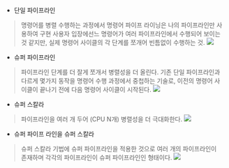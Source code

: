 - 단일 파이프라인
> 명령어를 병렬 수행하는 과정에서 명령어 파이프 라이닝은 나의 파이프라인만 사용하여 구현
> 사용자 입장에선느 명령어가 여러 파이프라인에서 수행되어 보이는 것 같지만, 실제 명령어 사이클의 각 단계를 쪼개어 빈틈없이 수행하는 것.
![](http://postfiles9.naver.net/MjAxODEwMTNfODUg/MDAxNTM5MzYyNTIyMTY4.QpESSTrldDXHFlOk1r9HS2DaSVRUTF8UI6UTteZ5yqEg.DrjBSYmc6El2qd_91qWLlcwlXCFLAQ4r-VOtj_hSe9og.PNG.qbxlvnf11/20160907172521818.png?type=w773)

- 슈퍼 파이프라인
> 파이프라인 단계를 더 잘게 쪼개서 병렬성을 더 올린다.
> 기존 단일 파이프라인과 다르게 몇가지 동작을 명령어 수행 과정에서 중첩하는 기술로, 이전의 명령어 사이클이 끝나기 전에 다음 명령어 사이클이 시작된다.
![](http://postfiles11.naver.net/MjAxODEwMTNfMTIw/MDAxNTM5MzYzMDI4MDMx.8IjdkmTkIL8bJH6SnlCgLOHrmJn4w8kjhkeyrZRnxN4g.aRuo9OxgDJg1-Uvu2NOm0ERaA5b-UDJIUL0JI-GcCdcg.PNG.qbxlvnf11/20160907172554432.png?type=w773)

- 슈퍼 스칼라
> 파이프라인을 여러 개 두어 (CPU N개) 병렬성을 더 극대화한다.
![](http://postfiles6.naver.net/MjAxODEwMTNfMTk0/MDAxNTM5MzYzMTc1NTE4.BqoJDr1AOA75-tgPWyI4nisI5N2yyEe_MtCOL-N72Mog.sQPc9drCg4Yfu1Wc14rt1AdrpgwBAoeFsOwhWvMuMEIg.PNG.qbxlvnf11/20160907172634832.png?type=w773)

- 슈퍼 파이프 라인을 슈퍼 스칼라
> 슈퍼 스칼라 기법에 슈퍼 파이프라인을 적용한 것으로 여러 개의 파이프라인이 존재하며 각각의 파이프라인이 슈퍼 파이프라인인 형태이다.
![](http://postfiles2.naver.net/MjAxODEwMTNfMTM1/MDAxNTM5MzYzNzA4MjYy.AwbEJv76rZEF8Ct9N8WFqlfuj25nuUhFDglQG3c9jNkg.oLlqjzVVgOQuQn8-bU-dyPFEFmHt87uWQxSD6gamiJEg.PNG.qbxlvnf11/20160907172824699.png?type=w773)
